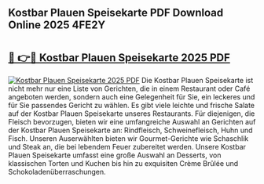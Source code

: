 ## Kostbar Plauen Speisekarte PDF Download Online 2025 4FE2Y

# <h2><a href="http://gcd3eet.nevu.top/?p=Kostbar+Plauen+Speisekarte">🔗 👉🔴 Kostbar Plauen Speisekarte 2025 PDF</a></h2>

[![Kostbar Plauen Speisekarte 2025 PDF](https://i.imgur.com/dBaPXMq.png)](http://gcd3eet.nevu.top/?p=Kostbar+Plauen+Speisekarte)
Die Kostbar Plauen Speisekarte ist nicht mehr nur eine Liste von Gerichten, die in einem Restaurant oder Café angeboten werden, sondern auch eine Gelegenheit für Sie, ein leckeres und für Sie passendes Gericht zu wählen. Es gibt viele leichte und frische Salate auf der Kostbar Plauen Speisekarte unseres Restaurants. Für diejenigen, die Fleisch bevorzugen, bieten wir eine umfangreiche Auswahl an Gerichten auf der Kostbar Plauen Speisekarte an: Rindfleisch, Schweinefleisch, Huhn und Fisch. Unseren Auserwählten bieten wir Gourmet-Gerichte wie Schaschlik und Steak an, die bei lebendem Feuer zubereitet werden. Unsere Kostbar Plauen Speisekarte umfasst eine große Auswahl an Desserts, von klassischen Torten und Kuchen bis hin zu exquisiten Crème Brûlée und Schokoladenüberraschungen.
